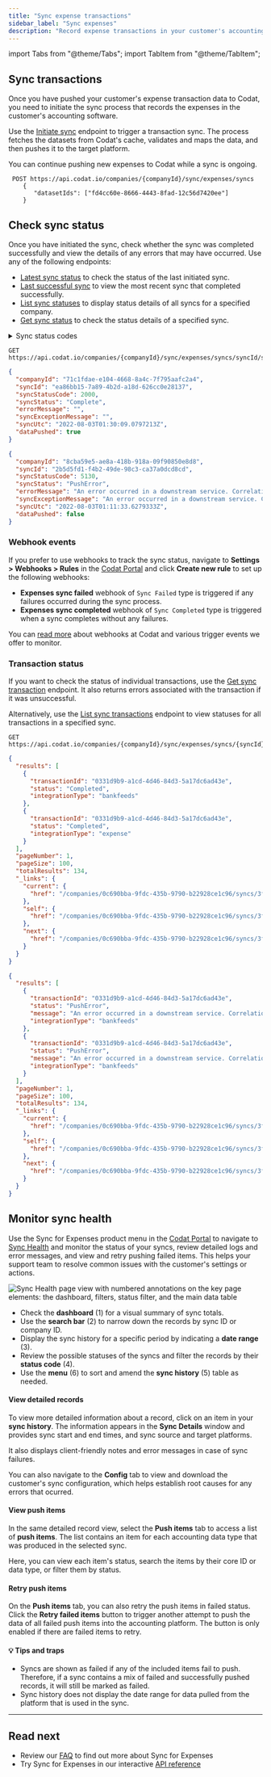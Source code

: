```yaml
---
title: "Sync expense transactions"
sidebar_label: "Sync expenses"
description: "Record expense transactions in your customer's accounting software and monitor the progress of dataset syncs"
---
```


import Tabs from "@theme/Tabs";
import TabItem from "@theme/TabItem";

## Sync transactions

Once you have pushed your customer's expense transaction data to Codat, you need to initiate the sync process that records the expenses in the customer's accounting software. 

Use the [Initiate sync](/sync-for-expenses-api#/operations/initiate-sync) endpoint to trigger a transaction sync. The process fetches the datasets from Codat's cache, validates and maps the data, and then pushes it to the target platform. 

You can continue pushing new expenses to Codat while a sync is ongoing. 

```http title="Sync datasets"
 POST https://api.codat.io/companies/{companyId}/sync/expenses/syncs
    {
       "datasetIds": ["fd4cc60e-8666-4443-8fad-12c56d7420ee"]
    }
```

## Check sync status

Once you have initiated the sync, check whether the sync was completed successfully and view the details of any errors that may have occurred. Use any of the following endpoints:

* [Latest sync status](/sync-for-expenses-api#/operations/get-latest-sync) to check the status of the last initiated sync.
* [Last successful sync](/sync-for-expenses-api#/operations/get-last-successful-sync) to view the most recent sync that completed successfully.
* [List sync statuses](/sync-for-expenses-api#/operations/list-syncs) to display status details of all syncs for a specified company.
* [Get sync status](/sync-for-expenses-api#/operations/get-sync-by-id) to check the status details of a specified sync.

<details>
  <summary>Sync status codes</summary>

| Code | Reason                                        |
| :--- | :-------------------------------------------- |
| 1000 | In progress                                   |
| 1010 | In progress (Long running - over ten minutes) |
| 2000 | Success (Data pushed)                         |
| 2040 | Success (No data pushed)                      |
| 4000 | Configuration error                           |
| 4040 | Company deleted/de-authorized                 |
| 4220 | Company deleted/de-authorized                 |
| 4260 | Accounting platform billing expiry            |
| 5000 | Generic server error                          |
| 5080 | Duplication protection                        |
| 5120 | Data processing error                         |
| 5130 | Data push error                               |

</details>

<Tabs>

<TabItem value="Request URL" label="Request URL">

```http
GET https://api.codat.io/companies/{companyId}/sync/expenses/syncs/syncId/status
```

</TabItem>

<TabItem value="Success" label="Sync Successful">

```json
{
  "companyId": "71c1fdae-e104-4668-8a4c-7f795aafc2a4",
  "syncId": "ea86bb15-7a89-4b2d-a18d-626cc0e28137",
  "syncStatusCode": 2000,
  "syncStatus": "Complete",
  "errorMessage": "",
  "syncExceptionMessage": "",
  "syncUtc": "2022-08-03T01:30:09.0797213Z",
  "dataPushed": true
}
```

</TabItem>

<TabItem value="Failed" label="Sync Failed">

```json
{
  "companyId": "8cba59e5-ae8a-418b-918a-09f90850e8d8",
  "syncId": "2b5d5fd1-f4b2-49de-98c3-ca37a0dcd8cd",
  "syncStatusCode": 5130,
  "syncStatus": "PushError",
  "errorMessage": "An error occurred in a downstream service. Correlation ID: 1f6ab1bc-58c8-4c1a-a654-86464b065f69. Message:  Feed Connection failed(409): The AccountToken, AccountId or AccountNumber is already connected to another Xero Bank Account in the selected Xero Organization.",
  "syncExceptionMessage": "An error occurred in a downstream service. Correlation ID: 62f0f708-ae37-4b3a-81b1-41f1361f0b40. Message:  Feed Connection failed(409): The AccountToken, AccountId or AccountNumber is already connected to another Xero Bank Account in the selected Xero Organization.",
  "syncUtc": "2022-08-03T01:11:33.6279333Z",
  "dataPushed": false
}
```

</TabItem>

</Tabs>

### Webhook events

If you prefer to use webhooks to track the sync status, navigate to **Settings > Webhooks > Rules** in the [Codat Portal](https://app.codat.io/settings/webhooks/rules) and click **Create new rule** to set up the following webhooks:

* **Expenses sync failed** webhook of `Sync Failed` type is triggered if any failures occurred during the sync process.
* **Expenses sync completed** webhook of `Sync Completed` type is triggered when a sync completes without any failures.

You can [read more](/using-the-api/webhooks/core-rules-types) about webhooks at Codat and various trigger events we offer to monitor.

### Transaction status

If you want to check the status of individual transactions, use the [Get sync transaction](/sync-for-expenses-api#/operations/get-sync-transaction) endpoint. It also returns errors associated with the transaction if it was unsuccessful.

Alternatively, use the [List sync transactions](/sync-for-expenses-api#/operations/list-sync-transactions) endpoint to view statuses for all transactions in a specified sync.

<Tabs>

<TabItem value="Request URL" label="Request URL">

```http
GET https://api.codat.io/companies/{companyId}/sync/expenses/syncs/{syncId}/transactions
```

</TabItem>

<TabItem value="Success" label="Successful Transactions">

```json
{
  "results": [
    {
      "transactionId": "0331d9b9-a1cd-4d46-84d3-5a17dc6ad43e",
      "status": "Completed",
      "integrationType": "bankfeeds"
    },
    {
      "transactionId": "0331d9b9-a1cd-4d46-84d3-5a17dc6ad43e",
      "status": "Completed",
      "integrationType": "expense"
    }
  ],
  "pageNumber": 1,
  "pageSize": 100,
  "totalResults": 134,
  "_links": {
    "current": {
      "href": "/companies/0c690bba-9fdc-435b-9790-b22928ce1c96/syncs/3f652c19-b6d8-477a-a853-5b726d145cde/transactions?page=1&pageSize=100"
    },
    "self": {
      "href": "/companies/0c690bba-9fdc-435b-9790-b22928ce1c96/syncs/3f652c19-b6d8-477a-a853-5b726d145cde/transactions"
    },
    "next": {
      "href": "/companies/0c690bba-9fdc-435b-9790-b22928ce1c96/syncs/3f652c19-b6d8-477a-a853-5b726d145cde/transactions?page=2&pageSize=100"
    }
  }
}
```

</TabItem>

<TabItem value="Failed" label="Failed Transactions">

```json
{
  "results": [
    {
      "transactionId": "0331d9b9-a1cd-4d46-84d3-5a17dc6ad43e",
      "status": "PushError",
      "message": "An error occurred in a downstream service. Correlation ID: 0e7ee4bc-50d2-4e07-8f9e-25fdda6bc004. Message:  Feed Connection failed(409): The AccountToken, AccountId or AccountNumber is already connected to another Xero Bank Account in the selected Xero Organization.",
      "integrationType": "bankfeeds"
    },
    {
      "transactionId": "0331d9b9-a1cd-4d46-84d3-5a17dc6ad43e",
      "status": "PushError",
      "message": "An error occurred in a downstream service. Correlation ID: 0e7ee4bc-50d2-4e07-8f9e-25fdda6bc004. Message:  Feed Connection failed(409): The AccountToken, AccountId or AccountNumber is already connected to another Xero Bank Account in the selected Xero Organization.",
      "integrationType": "bankfeeds"
    }
  ],
  "pageNumber": 1,
  "pageSize": 100,
  "totalResults": 134,
  "_links": {
    "current": {
      "href": "/companies/0c690bba-9fdc-435b-9790-b22928ce1c96/syncs/3f652c19-b6d8-477a-a853-5b726d145cde/transactions?page=1&pageSize=100"
    },
    "self": {
      "href": "/companies/0c690bba-9fdc-435b-9790-b22928ce1c96/syncs/3f652c19-b6d8-477a-a853-5b726d145cde/transactions"
    },
    "next": {
      "href": "/companies/0c690bba-9fdc-435b-9790-b22928ce1c96/syncs/3f652c19-b6d8-477a-a853-5b726d145cde/transactions?page=2&pageSize=100"
    }
  }
}
```

</TabItem>

</Tabs>

## Monitor sync health

Use the Sync for Expenses product menu in the [Codat Portal](https://app.codat.io/) to navigate to [Sync Health](/products/sync-for-expenses) and monitor the status of your syncs, review detailed logs and error messages, and view and retry pushing failed items. This helps your support team to resolve common issues with the customer's settings or actions.

<img
  src="/img/sync-for-commerce/0006-sync-health-ui.png"
  alt="Sync Health page view with numbered annotations on the key page elements: the dashboard, filters, status filter, and the main data table"
/>

- Check the **dashboard** (1) for a visual summary of sync totals.
- Use the **search bar** (2) to narrow down the records by sync ID or company ID. 
- Display the sync history for a specific period by indicating a **date range** (3). 
- Review the possible statuses of the syncs and filter the records by their **status code** (4). 
- Use the **menu** (6) to sort and amend the **sync history** (5) table as needed.

#### View detailed records

To view more detailed information about a record, click on an item in your **sync history**. The information appears in the **Sync Details** window and provides sync start and end times, and sync source and target platforms. 

It also displays client-friendly notes and error messages in case of sync failures. 

You can also navigate to the **Config** tab to view and download the customer's sync configuration, which helps establish root causes for any errors that ocurred. 

#### View push items

In the same detailed record view, select the **Push items** tab to access a list of **push items**. The list contains an item for each accounting data type that was produced in the selected sync. 

Here, you can view each item's status, search the items by their core ID or data type, or filter them by status.  

#### Retry push items

On the **Push items** tab, you can also retry the push items in failed status. Click the **Retry failed items** button to trigger another attempt to push the data of all failed push items into the accounting platform. The button is only enabled if there are failed items to retry.

#### 💡 Tips and traps

- Syncs are shown as failed if any of the included items fail to push. Therefore, if a sync contains a mix of failed and successfully pushed records, it will still be marked as failed. 
- Sync history does not display the date range for data pulled from the platform that is used in the sync.

---

## Read next

* Review our [FAQ](/expenses/faq) to find out more about Sync for Expenses
* Try Sync for Expenses in our interactive [API reference](/sync-for-expenses-api#/)
